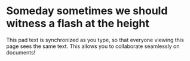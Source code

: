 # Someday sometimes we should witness a flash at the height

This pad text is synchronized as you type, so that everyone viewing this page sees the same text.  This allows you to collaborate seamlessly on documents!